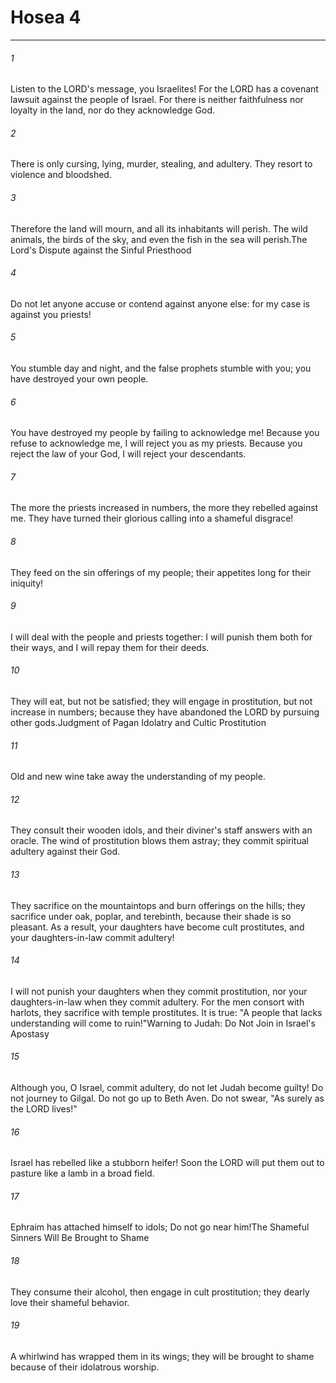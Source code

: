 # Hosea 4
***



###### 1 
Listen to the LORD's message, you Israelites! For the LORD has a covenant lawsuit against the people of Israel. For there is neither faithfulness nor loyalty in the land, nor do they acknowledge God. 

###### 2 
There is only cursing, lying, murder, stealing, and adultery. They resort to violence and bloodshed. 

###### 3 
Therefore the land will mourn, and all its inhabitants will perish. The wild animals, the birds of the sky, and even the fish in the sea will perish.The Lord's Dispute against the Sinful Priesthood 

###### 4 
Do not let anyone accuse or contend against anyone else: for my case is against you priests! 

###### 5 
You stumble day and night, and the false prophets stumble with you; you have destroyed your own people. 

###### 6 
You have destroyed my people by failing to acknowledge me! Because you refuse to acknowledge me, I will reject you as my priests. Because you reject the law of your God, I will reject your descendants. 

###### 7 
The more the priests increased in numbers, the more they rebelled against me. They have turned their glorious calling into a shameful disgrace! 

###### 8 
They feed on the sin offerings of my people; their appetites long for their iniquity! 

###### 9 
I will deal with the people and priests together: I will punish them both for their ways, and I will repay them for their deeds. 

###### 10 
They will eat, but not be satisfied; they will engage in prostitution, but not increase in numbers; because they have abandoned the LORD by pursuing other gods.Judgment of Pagan Idolatry and Cultic Prostitution 

###### 11 
Old and new wine take away the understanding of my people. 

###### 12 
They consult their wooden idols, and their diviner's staff answers with an oracle. The wind of prostitution blows them astray; they commit spiritual adultery against their God. 

###### 13 
They sacrifice on the mountaintops and burn offerings on the hills; they sacrifice under oak, poplar, and terebinth, because their shade is so pleasant. As a result, your daughters have become cult prostitutes, and your daughters-in-law commit adultery! 

###### 14 
I will not punish your daughters when they commit prostitution, nor your daughters-in-law when they commit adultery. For the men consort with harlots, they sacrifice with temple prostitutes. It is true: "A people that lacks understanding will come to ruin!"Warning to Judah: Do Not Join in Israel's Apostasy 

###### 15 
Although you, O Israel, commit adultery, do not let Judah become guilty! Do not journey to Gilgal. Do not go up to Beth Aven. Do not swear, "As surely as the LORD lives!" 

###### 16 
Israel has rebelled like a stubborn heifer! Soon the LORD will put them out to pasture like a lamb in a broad field. 

###### 17 
Ephraim has attached himself to idols; Do not go near him!The Shameful Sinners Will Be Brought to Shame 

###### 18 
They consume their alcohol, then engage in cult prostitution; they dearly love their shameful behavior. 

###### 19 
A whirlwind has wrapped them in its wings; they will be brought to shame because of their idolatrous worship.
